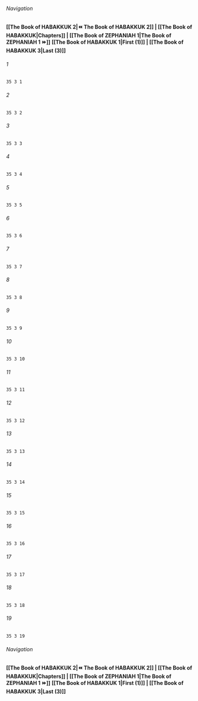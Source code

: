 
###### Navigation
**[[The Book of HABAKKUK 2|⏪ The Book of HABAKKUK 2]] | [[The Book of HABAKKUK|Chapters]] | [[The Book of ZEPHANIAH 1|The Book of ZEPHANIAH 1 ⏩]]**
**[[The Book of HABAKKUK 1|First (1)]] | [[The Book of HABAKKUK 3|Last (3)]]**

###### 1
``` verse
35 3 1 
```
###### 2
``` verse
35 3 2 
```
###### 3
``` verse
35 3 3 
```
###### 4
``` verse
35 3 4 
```
###### 5
``` verse
35 3 5 
```
###### 6
``` verse
35 3 6 
```
###### 7
``` verse
35 3 7 
```
###### 8
``` verse
35 3 8 
```
###### 9
``` verse
35 3 9 
```
###### 10
``` verse
35 3 10 
```
###### 11
``` verse
35 3 11 
```
###### 12
``` verse
35 3 12 
```
###### 13
``` verse
35 3 13 
```
###### 14
``` verse
35 3 14 
```
###### 15
``` verse
35 3 15 
```
###### 16
``` verse
35 3 16 
```
###### 17
``` verse
35 3 17 
```
###### 18
``` verse
35 3 18 
```
###### 19
``` verse
35 3 19 
```

###### Navigation
**[[The Book of HABAKKUK 2|⏪ The Book of HABAKKUK 2]] | [[The Book of HABAKKUK|Chapters]] | [[The Book of ZEPHANIAH 1|The Book of ZEPHANIAH 1 ⏩]]**
**[[The Book of HABAKKUK 1|First (1)]] | [[The Book of HABAKKUK 3|Last (3)]]**

